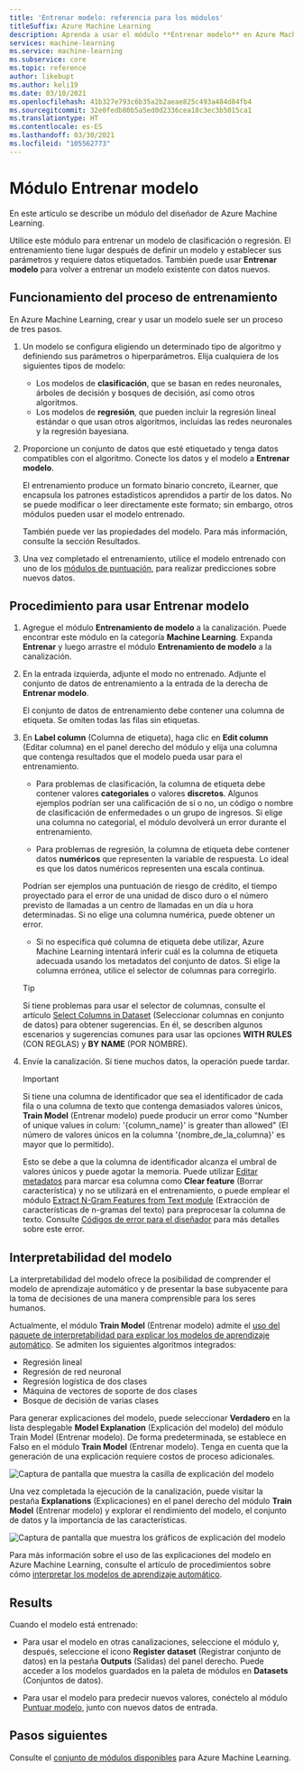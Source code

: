 ```yaml
---
title: 'Entrenar modelo: referencia para los módulos'
titleSuffix: Azure Machine Learning
description: Aprenda a usar el módulo **Entrenar modelo** en Azure Machine Learning para entrenar un modelo de clasificación o regresión.
services: machine-learning
ms.service: machine-learning
ms.subservice: core
ms.topic: reference
author: likebupt
ms.author: keli19
ms.date: 03/10/2021
ms.openlocfilehash: 41b327e793c6b35a2b2aeae825c493a484d84fb4
ms.sourcegitcommit: 32e0fedb80b5a5ed0d2336cea18c3ec3b5015ca1
ms.translationtype: HT
ms.contentlocale: es-ES
ms.lasthandoff: 03/30/2021
ms.locfileid: "105562773"
---
```

# <a name="train-model-module"></a>Módulo Entrenar modelo

En este artículo se describe un módulo del diseñador de Azure Machine Learning.

Utilice este módulo para entrenar un modelo de clasificación o regresión. El entrenamiento tiene lugar después de definir un modelo y establecer sus parámetros y requiere datos etiquetados. También puede usar **Entrenar modelo** para volver a entrenar un modelo existente con datos nuevos. 

## <a name="how-the-training-process-works"></a>Funcionamiento del proceso de entrenamiento

En Azure Machine Learning, crear y usar un modelo suele ser un proceso de tres pasos. 

1. Un modelo se configura eligiendo un determinado tipo de algoritmo y definiendo sus parámetros o hiperparámetros. Elija cualquiera de los siguientes tipos de modelo: 

    + Los modelos de **clasificación**, que se basan en redes neuronales, árboles de decisión y bosques de decisión, así como otros algoritmos.
    + Los modelos de **regresión**, que pueden incluir la regresión lineal estándar o que usan otros algoritmos, incluidas las redes neuronales y la regresión bayesiana.  

2. Proporcione un conjunto de datos que esté etiquetado y tenga datos compatibles con el algoritmo. Conecte los datos y el modelo a **Entrenar modelo**.

    El entrenamiento produce un formato binario concreto, iLearner, que encapsula los patrones estadísticos aprendidos a partir de los datos. No se puede modificar o leer directamente este formato; sin embargo, otros módulos pueden usar el modelo entrenado. 
    
    También puede ver las propiedades del modelo. Para más información, consulte la sección Resultados.

3. Una vez completado el entrenamiento, utilice el modelo entrenado con uno de los [módulos de puntuación](./score-model.md), para realizar predicciones sobre nuevos datos.

## <a name="how-to-use-train-model"></a>Procedimiento para usar Entrenar modelo 
    
1. Agregue el módulo **Entrenamiento de modelo** a la canalización.  Puede encontrar este módulo en la categoría **Machine Learning**. Expanda **Entrenar** y luego arrastre el módulo **Entrenamiento de modelo** a la canalización.
  
1.  En la entrada izquierda, adjunte el modo no entrenado. Adjunte el conjunto de datos de entrenamiento a la entrada de la derecha de **Entrenar modelo**.

    El conjunto de datos de entrenamiento debe contener una columna de etiqueta. Se omiten todas las filas sin etiquetas.
  
1.  En **Label column** (Columna de etiqueta), haga clic en **Edit column** (Editar columna) en el panel derecho del módulo y elija una columna que contenga resultados que el modelo pueda usar para el entrenamiento.
  
    - Para problemas de clasificación, la columna de etiqueta debe contener valores **categoriales** o valores **discretos**. Algunos ejemplos podrían ser una calificación de sí o no, un código o nombre de clasificación de enfermedades o un grupo de ingresos.  Si elige una columna no categorial, el módulo devolverá un error durante el entrenamiento.
  
    -   Para problemas de regresión, la columna de etiqueta debe contener datos **numéricos** que representen la variable de respuesta. Lo ideal es que los datos numéricos representen una escala continua. 
    
    Podrían ser ejemplos una puntuación de riesgo de crédito, el tiempo proyectado para el error de una unidad de disco duro o el número previsto de llamadas a un centro de llamadas en un día u hora determinadas.  Si no elige una columna numérica, puede obtener un error.
  
    -   Si no especifica qué columna de etiqueta debe utilizar, Azure Machine Learning intentará inferir cuál es la columna de etiqueta adecuada usando los metadatos del conjunto de datos. Si elige la columna errónea, utilice el selector de columnas para corregirlo.
  
    > [!TIP] 
    > Si tiene problemas para usar el selector de columnas, consulte el artículo [Select Columns in Dataset](./select-columns-in-dataset.md) (Seleccionar columnas en conjunto de datos) para obtener sugerencias. En él, se describen algunos escenarios y sugerencias comunes para usar las opciones **WITH RULES** (CON REGLAS) y **BY NAME** (POR NOMBRE).
  
1.  Envíe la canalización. Si tiene muchos datos, la operación puede tardar.

    > [!IMPORTANT] 
    > Si tiene una columna de identificador que sea el identificador de cada fila o una columna de texto que contenga demasiados valores únicos, **Train Model** (Entrenar modelo) puede producir un error como "Number of unique values in colum: '{column_name}' is greater than allowed" (El número de valores únicos en la columna '{nombre_de_la_columna}' es mayor que lo permitido).
    >
    > Esto se debe a que la columna de identificador alcanza el umbral de valores únicos y puede agotar la memoria. Puede utilizar [Editar metadatos](edit-metadata.md) para marcar esa columna como **Clear feature** (Borrar característica) y no se utilizará en el entrenamiento, o puede emplear el módulo [Extract N-Gram Features from Text module](extract-n-gram-features-from-text.md) (Extracción de características de n-gramas del texto) para preprocesar la columna de texto. Consulte [Códigos de error para el diseñador](././designer-error-codes.md) para más detalles sobre este error.

## <a name="model-interpretability"></a>Interpretabilidad del modelo

La interpretabilidad del modelo ofrece la posibilidad de comprender el modelo de aprendizaje automático y de presentar la base subyacente para la toma de decisiones de una manera comprensible para los seres humanos.

Actualmente, el módulo **Train Model** (Entrenar modelo) admite el [uso del paquete de interpretabilidad para explicar los modelos de aprendizaje automático](../how-to-machine-learning-interpretability-aml.md#generate-feature-importance-values-via-remote-runs). Se admiten los siguientes algoritmos integrados:

- Regresión lineal
- Regresión de red neuronal
- Regresión logística de dos clases
- Máquina de vectores de soporte de dos clases
- Bosque de decisión de varias clases

Para generar explicaciones del modelo, puede seleccionar **Verdadero** en la lista desplegable **Model Explanation** (Explicación del modelo) del módulo Train Model (Entrenar modelo). De forma predeterminada, se establece en Falso en el módulo **Train Model** (Entrenar modelo). Tenga en cuenta que la generación de una explicación requiere costos de proceso adicionales.

![Captura de pantalla que muestra la casilla de explicación del modelo](./media/module/train-model-explanation-checkbox.png)

Una vez completada la ejecución de la canalización, puede visitar la pestaña **Explanations** (Explicaciones) en el panel derecho del módulo **Train Model** (Entrenar modelo) y explorar el rendimiento del modelo, el conjunto de datos y la importancia de las características.

![Captura de pantalla que muestra los gráficos de explicación del modelo](./media/module/train-model-explanations-tab.gif)

Para más información sobre el uso de las explicaciones del modelo en Azure Machine Learning, consulte el artículo de procedimientos sobre cómo [interpretar los modelos de aprendizaje automático](../how-to-machine-learning-interpretability-aml.md#generate-feature-importance-values-via-remote-runs).

## <a name="results"></a>Results

Cuando el modelo está entrenado:


+ Para usar el modelo en otras canalizaciones, seleccione el módulo y, después, seleccione el icono **Register dataset** (Registrar conjunto de datos) en la pestaña **Outputs** (Salidas) del panel derecho. Puede acceder a los modelos guardados en la paleta de módulos en **Datasets** (Conjuntos de datos).

+ Para usar el modelo para predecir nuevos valores, conéctelo al módulo [Puntuar modelo](./score-model.md), junto con nuevos datos de entrada.


## <a name="next-steps"></a>Pasos siguientes

Consulte el [conjunto de módulos disponibles](module-reference.md) para Azure Machine Learning.